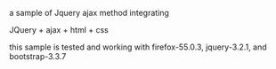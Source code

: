 a sample of Jquery ajax method integrating

JQuery + ajax + html + css

this sample is tested and working with firefox-55.0.3, jquery-3.2.1, and bootstrap-3.3.7